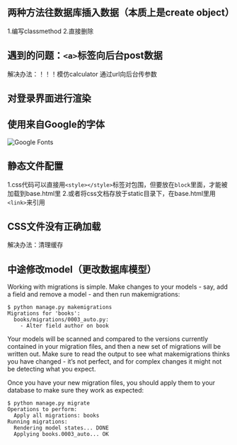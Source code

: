 ## 两种方法往数据库插入数据（本质上是create object）
1.编写classmethod
2.直接删除

## 遇到的问题：`<a>`标签向后台post数据
解决办法：！！！模仿calculator 通过url向后台传参数

## 对登录界面进行渲染

## 使用来自Google的字体
![Google Fonts](https://fonts.google.com/)
## 静态文件配置
1.css代码可以直接用`<style></style>`标签对包围，但要放在`block`里面，才能被加载到base.html里
2.或者将css文档存放于static目录下，在base.html里用`<link>`来引用
## CSS文件没有正确加载
解决办法：清理缓存

## 中途修改model（更改数据库模型）
Working with migrations is simple. Make changes to your models - say, add a field and remove a model - and then run makemigrations:
```
$ python manage.py makemigrations
Migrations for 'books':
  books/migrations/0003_auto.py:
    - Alter field author on book
```
Your models will be scanned and compared to the versions currently contained in your migration files, and then a new set of migrations will be written out. Make sure to read the output to see what makemigrations thinks you have changed - it’s not perfect, and for complex changes it might not be detecting what you expect.

Once you have your new migration files, you should apply them to your database to make sure they work as expected:
```
$ python manage.py migrate
Operations to perform:
  Apply all migrations: books
Running migrations:
  Rendering model states... DONE
  Applying books.0003_auto... OK
```
